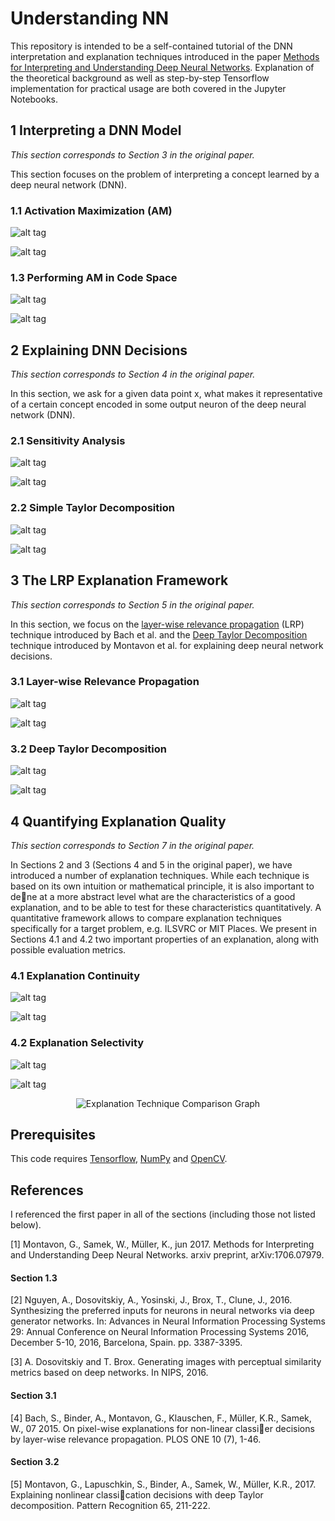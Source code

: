 # Understanding NN

This repository is intended to be a self-contained tutorial of the DNN interpretation and explanation techniques introduced in the paper [Methods for Interpreting and Understanding Deep Neural Networks](https://arxiv.org/abs/1706.07979). Explanation of the theoretical background as well as step-by-step Tensorflow implementation for practical usage are both covered in the Jupyter Notebooks.


## 1 Interpreting a DNN Model

*This section corresponds to Section 3 in the original paper.*

This section focuses on the problem of interpreting a concept learned by a deep neural network (DNN).


### 1.1 Activation Maximization (AM)

![alt tag](https://github.com/1202kbs/Understanding-NN/blob/master/assets/1_1_Activation_Maximization/DNN_1.png)

![alt tag](https://github.com/1202kbs/Understanding-NN/blob/master/assets/1_1_Activation_Maximization/DNN_2.png)


### 1.3 Performing AM in Code Space

![alt tag](https://github.com/1202kbs/Understanding-NN/blob/master/assets/1_3_AM_Code/DNN_1.png)

![alt tag](https://github.com/1202kbs/Understanding-NN/blob/master/assets/1_3_AM_Code/DNN_2.png)


## 2 Explaining DNN Decisions

*This section corresponds to Section 4 in the original paper.*

In this section, we ask for a given data point x, what makes it representative of a certain concept encoded in some output neuron of the deep neural network (DNN).


### 2.1 Sensitivity Analysis

![alt tag](https://github.com/1202kbs/Understanding-NN/blob/master/assets/2_1_SA/DNN_1.png)

![alt tag](https://github.com/1202kbs/Understanding-NN/blob/master/assets/2_1_SA/DNN_2.png)


### 2.2 Simple Taylor Decomposition

![alt tag](https://github.com/1202kbs/Understanding-NN/blob/master/assets/2_2_STD/DNN_1.png)

![alt tag](https://github.com/1202kbs/Understanding-NN/blob/master/assets/2_2_STD/DNN_2.png)


## 3 The LRP Explanation Framework

*This section corresponds to Section 5 in the original paper.*

In this section, we focus on the [layer-wise relevance propagation](http://journals.plos.org/plosone/article?id=10.1371/journal.pone.0130140) (LRP) technique introduced by Bach et al. and the [Deep Taylor Decomposition](https://www.sciencedirect.com/science/article/pii/S0031320316303582) technique introduced by Montavon et al. for explaining
deep neural network decisions.


### 3.1 Layer-wise Relevance Propagation

![alt tag](https://github.com/1202kbs/Understanding-NN/blob/master/assets/3_1_LRP/DNN_1.png)

![alt tag](https://github.com/1202kbs/Understanding-NN/blob/master/assets/3_1_LRP/DNN_2.png)


### 3.2 Deep Taylor Decomposition

![alt tag](https://github.com/1202kbs/Understanding-NN/blob/master/assets/3_2_DTD/DNN_1.png)

![alt tag](https://github.com/1202kbs/Understanding-NN/blob/master/assets/3_2_DTD/DNN_2.png)


## 4 Quantifying Explanation Quality

*This section corresponds to Section 7 in the original paper.*

In Sections 2 and 3 (Sections 4 and 5 in the original paper), we have introduced a number of explanation techniques. While each technique is based on its own intuition or mathematical principle, it is also important to dene at a more abstract level what are the characteristics of a good explanation, and to be able to test for these characteristics quantitatively. A quantitative framework allows to compare explanation techniques specifically for a target
problem, e.g. ILSVRC or MIT Places. We present in Sections 4.1 and 4.2 two important properties of an explanation, along with possible evaluation metrics.


### 4.1 Explanation Continuity

![alt tag](https://github.com/1202kbs/Understanding-NN/blob/master/assets/4_1_EC/DNN_1.png)

![alt tag](https://github.com/1202kbs/Understanding-NN/blob/master/assets/4_1_EC/graph.png)


### 4.2 Explanation Selectivity

![alt tag](https://github.com/1202kbs/Understanding-NN/blob/master/assets/4_2_ES/DNN_1.png)

![alt tag](https://github.com/1202kbs/Understanding-NN/blob/master/assets/4_2_ES/DNN_2.png)

<p align="center">
  <img src="https://github.com/1202kbs/Understanding-NN/blob/master/assets/4_2_ES/graph.png" alt="Explanation Technique Comparison Graph"/>
</p>


## Prerequisites

This code requires [Tensorflow](https://www.tensorflow.org/), [NumPy](http://www.numpy.org/) and [OpenCV](https://opencv.org/).


## References

I referenced the first paper in all of the sections (including those not listed below).

[1] Montavon, G., Samek, W., Müller, K., jun 2017. Methods for Interpreting and Understanding Deep Neural Networks. arxiv preprint, arXiv:1706.07979.

#### Section 1.3

[2] Nguyen, A., Dosovitskiy, A., Yosinski, J., Brox, T., Clune, J., 2016. Synthesizing the preferred inputs for neurons in neural networks via deep generator networks. In: Advances in Neural Information Processing Systems 29: Annual Conference on Neural Information Processing Systems 2016, December 5-10, 2016, Barcelona, Spain. pp. 3387-3395.

[3] A. Dosovitskiy and T. Brox. Generating images with perceptual similarity metrics based on deep networks. In NIPS, 2016.

#### Section 3.1

[4] Bach, S., Binder, A., Montavon, G., Klauschen, F., Müller, K.R., Samek, W., 07 2015. On pixel-wise explanations for non-linear classier decisions by layer-wise relevance propagation. PLOS ONE 10 (7), 1-46.

#### Section 3.2

[5] Montavon, G., Lapuschkin, S., Binder, A., Samek, W., Müller, K.R., 2017. Explaining nonlinear classication decisions with deep Taylor decomposition. Pattern Recognition 65, 211-222.

